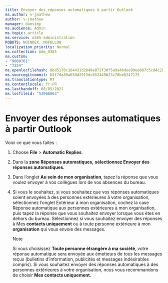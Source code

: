```yaml
---
title: Envoyer des réponses automatiques à partir Outlook
ms.author: v-jmathew
author: v-jmathew
manager: dansimp
ms.audience: Admin
ms.topic: article
ms.service: o365-administration
ROBOTS: NOINDEX, NOFOLLOW
localization_priority: Normal
ms.collection: Adm_O365
ms.custom:
- "9000761"
- "7254"
ms.openlocfilehash: 8bd5170c164431d2b48e872f30f5a9a4bdee99ee867c5cd4c290f4abf1bc35ca
ms.sourcegitcommit: b5f7da89a650d2915dc652449623c78be6247175
ms.translationtype: MT
ms.contentlocale: fr-FR
ms.lasthandoff: 08/05/2021
ms.locfileid: "53966863"
---
```

# <a name="send-automatic-replies-from-outlook"></a>Envoyer des réponses automatiques à partir Outlook

Voici ce que vous faites :

1. Choose **File**  >  **Automatic Replies**.
2. Dans la **zone Réponses automatiques,** **sélectionnez Envoyer des réponses automatiques.**
3. Dans l’onglet **Au sein de mon organisation**, tapez la réponse que vous voulez envoyer à vos collègues lors de vos absences du bureau.
4. Si vous le souhaitez, si vous souhaitez que vos réponses  automatiques soient envoyées  à des personnes extérieures à votre organisation, sélectionnez l’onglet Extérieur à mon organisation, cochez la case Réponse automatique aux personnes extérieures à mon organisation, puis tapez la réponse que vous souhaitez envoyer lorsque vous êtes en dehors du bureau. Sélectionnez si vous souhaitez envoyer des réponses à Mes **contacts uniquement** ou à toute personne extérieure à mon **organisation** qui vous envoie des messages.

    > [!NOTE]
    > Si vous choisissez **Toute personne étrangère à ma société**, votre réponse automatique sera envoyée aux émetteurs de tous les messages reçus (bulletins d’information, publicités et messages indésirables compris). Si vous souhaitez envoyer des réponses automatiques à des personnes extérieures à votre organisation, nous vous recommandons de choisir **Mes contacts uniquement.**
